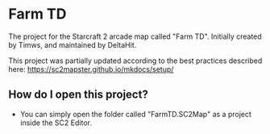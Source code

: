 # Farm TD
The project for the Starcraft 2 arcade map called "Farm TD". 
Initially created by Timws, and maintained by DeltaHit.

This project was partially updated according to the best practices described here: https://sc2mapster.github.io/mkdocs/setup/

## How do I open this project?
- You can simply open the folder called "FarmTD.SC2Map" as a project inside the SC2 Editor.

